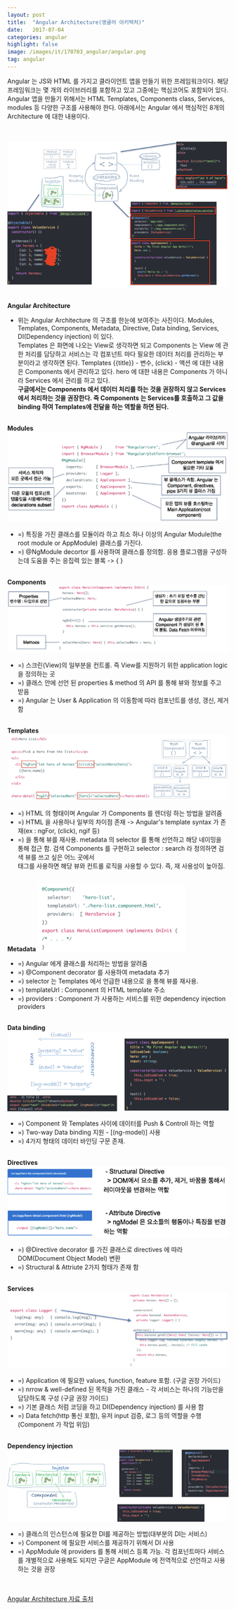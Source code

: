 ```yaml
---
layout: post
title:  "Angular Architecture(앵귤러 아키텍처)"
date:   2017-07-04
categories: angular
highlight: false
image: /images/it/170703_angular/angular.png
tag: angular
---
```


 Angular 는 JS와 HTML 를 가지고 클라이언트 앱을 만들기 위한 프레임워크이다. 해당 프레임워크는 몇 개의 라이브러리를 포함하고 있고 그중에는 핵심코어도 포함되어 있다. Angular 앱을 만들기 위해서는 HTML Templates, Components class, Services, modules 등 다양한 구조를 사용해야 한다. 아래에서는 Angular 에서 핵심적인 8개의 Architecture 에 대한 내용이다.

<br><br>
 ![Dev Image](/images/it/170704_angular/angular_arch1.png)

 <br><b>Angular Architecture</b>
 - 위는 Angular Architecture 의 구조를 한눈에 보여주는 사진이다. Modules, Templates, Components, Metadata, Directive, Data binding, Services, DI(Dependency injection) 이 있다. <br>Templates 은 화면에 나오는 View로 생각하면 되고 Components 는 View 에 관한 처리를 담당하고 서비스는 각 컴포넌트 마다 필요한 데이터 처리를 관리하는 부분이라고 생각하면 된다. Templates {{title}} - 변수, (click) - 액션 에 대한 내용은 Components 에서 관리하고 있다. hero 에 대한 내용은 Components 가 아니라 Services 에서 관리를 하고 있다.<br><b>구글에서는 Components 에서 데이터 처리를 하는 것을 권장하지 않고 Services 에서 처리하는 것을 권장한다. 즉 Components 는 Services를 호출하고 그 값을 binding 하여 Templates에 전달을 하는 역할을 하면 된다.</b>

<br><b>Modules</b>
  ![Dev Image](/images/it/170704_angular/arch_modules.png)
<br>
 - =) 특징을 가진 클래스를 모듈이라 하고 최소 하나 이상의 Angular Module(the root module or AppModule) 클래스를 가진다.
 - =) @NgModule decortor 를 사용하여 클래스를 정의함. 응용 플로그램을 구성하는데 도움을 주는 응집력 있는 블록 -> { }


<br><b>Components</b>
   ![Dev Image](/images/it/170704_angular/arch_components.png)
<br>
- =) 스크린(View)의 일부분을 컨트롤. 즉 View를 지원하기 위한 application logic 을 정의하는 곳
- =) 클래스 안에 선언 된 properties & method 의 API 를 통해 뷰와 정보를 주고 받음
- =) Angular 는 User & Application 의 이동함에 따라 컴포넌트를 생성, 갱신, 제거함

<br><b>Templates</b>
   ![Dev Image](/images/it/170704_angular/arch_templates.png)
<br>
- =) HTML 의 형태이며 Angular 가 Components 를 렌더링 하는 방법을 알려줌
- =) HTML 을 사용하나 일부의 차이점 존재 -> Angular's template syntax 가 존재(ex : ngFor, (click), ngif 등)
- =) <hero-detail></hero-detail> 을 통해 뷰를 재사용. metadata 의 selector 를 통해 선언하고 해당 네이밍을 통해 접근 함. 검색 Components 를 구현하고 selector : search 라 정의하면 검색 뷰를 쓰고 싶은 어느 곳에서 <search> </search> 태그를 사용하면 해당 뷰와 컨트롤 로직을 사용할 수 있다. 즉, 재 사용성이 높아짐.

<br><b>Metadata</b>
   ![Dev Image](/images/it/170704_angular/arch_metadata.png)
<br>
- =) Angular 에게 클래스를 처리하는 방법을 알려줌
- =) @Component decorator 를 사용하여 metadata 추가
- =) selector 는 Templates 에서 언급한 내용으로 <hero-detail></hero-detail> 을 통해 뷰를 재사용.
- =) templateUrl : Component 의 HTML template 주소
- =) providers : Component 가 사용하는 서비스를 위한 dependency injection providers

<br><b>Data binding</b>
   ![Dev Image](/images/it/170704_angular/arch_databinding.png)
<br>
- =) Component 와 Templates 사이에 데이터를 Push & Controll 하는 역할
- =) Two-way Data binding 지원 - [(ng-model)] 사용
- =) 4가지 형태의 데이터 바인딩 구문 존재.

<br><b>Directives</b>
   ![Dev Image](/images/it/170704_angular/arch_directive.png)
<br>
- =) @Directive decorator 를 가진 클래스로 directives 에 따라 DOM(Document Object Model) 변환
- =) Structural & Attriute 2가지 형태가 존재 함

<br><b>Services</b>
   ![Dev Image](/images/it/170704_angular/arch_services.png)
<br>
- =) Application 에 필요한 values, function, feature 포함. (구글 권장 가이드)
- =) nrrow & well-defined 된 목적을 가진 클래스 - 각 서비스는 하나의 기능만을 담당하도록 구성 (구글 권장 가이드)
- =) 기본 클래스 처럼 코딩을 하고 DI(Dependency injection) 를 사용 함
- =) Data fetch(http 통신 포함), 유저 input 검증, 로그 등의 역할을 수행(Component 가 작업 위임)

<br><b>Dependency injection</b>
   ![Dev Image](/images/it/170704_angular/arch_di.png)
<br>
- =) 클래스의 인스턴스에 필요한 DI를 제공하는 방법(대부분의 DI는 서비스)
- =) Component 에 필요한 서비스를 제공하기 위해서 DI 사용
- =) AppModule 에 providers 를 통해 서비스 등록 가능. 각 컴포넌트마다 서비스를 개별적으로 사용해도 되지만 구글은 AppModule 에 전역적으로 선언하고 사용하는 것을 권장


<br><br><a href="https://angular.io/guide/architecture" target="_blank">Angular Architecture 자료 출처</a>
